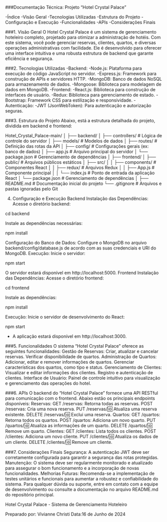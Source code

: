 ###Documentação Técnica: Projeto “Hotel Crystal Palace”

-Índice
-Visão Geral
-Tecnologias Utilizadas
-Estrutura do Projeto
-Configuração e Execução
-Funcionalidades
-APIs
-Considerações Finais

###1. Visão Geral
O Hotel Crystal Palace é um sistema de gerenciamento hoteleiro completo, projetado para otimizar a administração de hotéis. Com este sistema, você pode gerenciar reservas, clientes, quartos, e diversas operações administrativas com facilidade. Ele é desenvolvido para oferecer uma interface intuitiva e uma robusta estrutura de backend que garante eficiência e segurança.

###2. Tecnologias Utilizadas
-Backend:
-Node.js: Plataforma para execução de código JavaScript no servidor.
-Express.js: Framework para construção de APIs e servidores HTTP.
-MongoDB: Banco de dados NoSQL para armazenamento de dados.
-Mongoose: Biblioteca para modelagem de dados em MongoDB.
-Frontend:
-React.js: Biblioteca para construção de interfaces de usuário.
-Redux: Biblioteca para gerenciamento de estado.
-Bootstrap: Framework CSS para estilização e responsividade.
-Autenticação:
-JWT (JsonWebToken): Para autenticação e autorização seguras.

###3. Estrutura do Projeto
Abaixo, está a estrutura detalhada do projeto, dividida em backend e frontend:

Hotel_Crystal_Palace-main/
│
├── backend/
│   ├── controllers/            # Lógica de controle do servidor
│   ├── models/                 # Modelos de dados
│   ├── routes/                 # Definição das rotas da API
│   ├── config/                 # Configurações gerais (ex: banco de dados)
│   ├── app.js                  # Arquivo principal do servidor
│   └── package.json            # Gerenciamento de dependências
│
├── frontend/
│   ├── public/                 # Arquivos públicos estáticos
│   ├── src/
│   │   ├── components/         # Componentes React
│   │   ├── redux/              # Arquivos Redux
│   │   ├── App.js              # Componente principal
│   │   └── index.js            # Ponto de entrada da aplicação React
│   └── package.json            # Gerenciamento de dependências
│
├── README.md                   # Documentação inicial do projeto
└── .gitignore                  # Arquivos e pastas ignoradas pelo Git


4. Configuração e Execução
Backend
Instalação das Dependências:
Acesse o diretório backend:

cd backend


Instale as dependências necessárias:

npm install


Configuração do Banco de Dados:
Configure o MongoDB no arquivo backend/config/database.js de acordo com as suas credenciais e URI do MongoDB.
Execução:
Inicie o servidor:

npm start


O servidor estará disponível em http://localhost:5000.
Frontend
Instalação das Dependências:
Acesse o diretório frontend:

cd frontend


Instale as dependências:

npm install


Execução:
Inicie o servidor de desenvolvimento do React:

npm start


- A aplicação estará disponível em http://localhost:3000.

###5. Funcionalidades
O sistema “Hotel Crystal Palace” oferece as seguintes funcionalidades:
Gestão de Reservas:
Criar, atualizar e cancelar reservas.
Verificar disponibilidade de quartos.
Administração de Quartos:
Adicionar, editar e remover informações de quartos.
Gerenciar características dos quartos, como tipo e status.
Gerenciamento de Clientes:
Visualizar e editar informações dos clientes.
Registro e autenticação de clientes.
Interface de Usuário:
Painel de controle intuitivo para visualização e gerenciamento das operações do hotel.

###6. APIs
O backend do “Hotel Crystal Palace” fornece uma API RESTful para comunicação com o frontend. Abaixo estão os principais endpoints disponíveis:
Reservas:
GET /reservas: Retorna todas as reservas.
POST /reservas: Cria uma nova reserva.
PUT /reservas/:id: Atualiza uma reserva existente.
DELETE /reservas/:id: Exclui uma reserva.
Quartos:
GET /quartos: Retorna todos os quartos.
POST /quartos: Adiciona um novo quarto.
PUT /quartos/:id: Atualiza as informações de um quarto.
DELETE /quartos/:id: Remove um quarto.
Clientes:
GET /clientes: Lista todos os clientes.
POST /clientes: Adiciona um novo cliente.
PUT /clientes/:id: Atualiza os dados de um cliente.
DELETE /clientes/:id: Remove um cliente.

###7. Considerações Finais
Segurança: A autenticação JWT deve ser corretamente configurada para garantir a segurança das rotas protegidas.
Manutenção: O sistema deve ser regularmente monitorado e atualizado para assegurar o bom funcionamento e a incorporação de novas funcionalidades.
Melhorias Futuras: Recomenda-se a implementação de testes unitários e funcionais para aumentar a robustez e confiabilidade do sistema.
Para qualquer dúvida ou suporte, entre em contato com a equipe de desenvolvimento ou consulte a documentação no arquivo README.md do repositório principal.

Hotel Crystal Palace - Sistema de Gerenciamento Hoteleiro

Preparado por: Vivianne Christi
Data:16 de Junho de 2024


